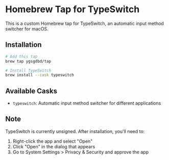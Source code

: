 # Homebrew Tap for TypeSwitch

This is a custom Homebrew tap for TypeSwitch, an automatic input method switcher for macOS.

## Installation

```bash
# Add this tap
brew tap ygsgdbd/tap

# Install TypeSwitch
brew install --cask typeswitch
```

## Available Casks

- `typeswitch`: Automatic input method switcher for different applications

## Note

TypeSwitch is currently unsigned. After installation, you'll need to:
1. Right-click the app and select "Open"
2. Click "Open" in the dialog that appears
3. Go to System Settings > Privacy & Security and approve the app
